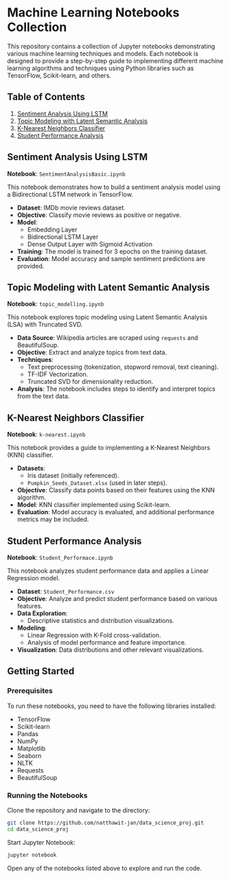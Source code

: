 # Machine Learning Notebooks Collection

This repository contains a collection of Jupyter notebooks demonstrating various machine learning techniques and models. Each notebook is designed to provide a step-by-step guide to implementing different machine learning algorithms and techniques using Python libraries such as TensorFlow, Scikit-learn, and others.

## Table of Contents

1. [Sentiment Analysis Using LSTM](#sentiment-analysis-using-lstm)
2. [Topic Modeling with Latent Semantic Analysis](#topic-modeling-with-latent-semantic-analysis)
3. [K-Nearest Neighbors Classifier](#k-nearest-neighbors-classifier)
4. [Student Performance Analysis](#student-performance-analysis)

## Sentiment Analysis Using LSTM

**Notebook**: `SentimentAnalysisBasic.ipynb`

This notebook demonstrates how to build a sentiment analysis model using a Bidirectional LSTM network in TensorFlow.

- **Dataset**: IMDb movie reviews dataset.
- **Objective**: Classify movie reviews as positive or negative.
- **Model**:
  - Embedding Layer
  - Bidirectional LSTM Layer
  - Dense Output Layer with Sigmoid Activation
- **Training**: The model is trained for 3 epochs on the training dataset.
- **Evaluation**: Model accuracy and sample sentiment predictions are provided.

## Topic Modeling with Latent Semantic Analysis

**Notebook**: `topic_modelling.ipynb`

This notebook explores topic modeling using Latent Semantic Analysis (LSA) with Truncated SVD.

- **Data Source**: Wikipedia articles are scraped using `requests` and BeautifulSoup.
- **Objective**: Extract and analyze topics from text data.
- **Techniques**:
  - Text preprocessing (tokenization, stopword removal, text cleaning).
  - TF-IDF Vectorization.
  - Truncated SVD for dimensionality reduction.
- **Analysis**: The notebook includes steps to identify and interpret topics from the text data.

## K-Nearest Neighbors Classifier

**Notebook**: `k-nearest.ipynb`

This notebook provides a guide to implementing a K-Nearest Neighbors (KNN) classifier.

- **Datasets**:
  - Iris dataset (initially referenced).
  - `Pumpkin_Seeds_Dataset.xlsx` (used in later steps).
- **Objective**: Classify data points based on their features using the KNN algorithm.
- **Model**: KNN classifier implemented using Scikit-learn.
- **Evaluation**: Model accuracy is evaluated, and additional performance metrics may be included.

## Student Performance Analysis

**Notebook**: `Student_Performace.ipynb`

This notebook analyzes student performance data and applies a Linear Regression model.

- **Dataset**: `Student_Performance.csv`
- **Objective**: Analyze and predict student performance based on various features.
- **Data Exploration**:
  - Descriptive statistics and distribution visualizations.
- **Modeling**:
  - Linear Regression with K-Fold cross-validation.
  - Analysis of model performance and feature importance.
- **Visualization**: Data distributions and other relevant visualizations.

## Getting Started

### Prerequisites

To run these notebooks, you need to have the following libraries installed:

- TensorFlow
- Scikit-learn
- Pandas
- NumPy
- Matplotlib
- Seaborn
- NLTK
- Requests
- BeautifulSoup

### Running the Notebooks

Clone the repository and navigate to the directory:

```bash
git clone https://github.com/natthawit-jan/data_science_proj.git
cd data_science_proj
```

Start Jupyter Notebook:

```bash
jupyter notebook
```

Open any of the notebooks listed above to explore and run the code.

